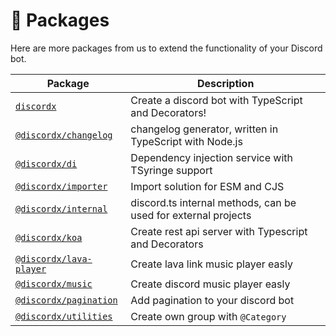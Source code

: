# 🧮 Packages

Here are more packages from us to extend the functionality of your Discord bot.

| Package                                               | Description                                                    |
| ----------------------------------------------------- | -------------------------------------------------------------- |
| [`discordx`](/docs/packages/discordx)                 | Create a discord bot with TypeScript and Decorators!           |
| [`@discordx/changelog`](/docs/packages/changelog)     | changelog generator, written in TypeScript with Node.js        |
| [`@discordx/di`](/docs/packages/di)                   | Dependency injection service with TSyringe support             |
| [`@discordx/importer`](/docs/packages/importer)       | Import solution for ESM and CJS                                |
| [`@discordx/internal`](/docs/packages/internal)       | discord.ts internal methods, can be used for external projects |
| [`@discordx/koa`](/docs/packages/koa)                 | Create rest api server with Typescript and Decorators          |
| [`@discordx/lava-player`](/docs/packages/lava-player) | Create lava link music player easly                            |
| [`@discordx/music`](/docs/packages/music)             | Create discord music player easly                              |
| [`@discordx/pagination`](/docs/packages/pagination)   | Add pagination to your discord bot                             |
| [`@discordx/utilities`](/docs/packages/utilities)     | Create own group with `@Category`                              |
